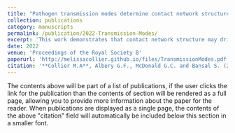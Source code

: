 ```yaml
---
title: "Pathogen transmission modes determine contact network structure, altering other pathogen characteristics"
collection: publications
category: manuscripts
permalink: /publication/2022-Transmission-Modes/
excerpt: 'This work demonstrates that contact network structure may drive the evolution of compensatory pathogen traits according to transmission strategy, providing essential context for understanding pathogen evolution and ecology.'
date: 2022
venue: 'Proceedings of the Royal Society B'
paperurl: 'http://melissacollier.github.io/files/TransmissionModes.pdf'
citation: '**Collier M.A**, Albery G.F., McDonald G.C. and Bansal S. (2022) &quot;Pathogen transmission modes determine contact network structure, altering other pathogen characteristics.&quot; <i>Proceedings of the Royal Society B.</i> 289(1989):2022138920221389. https://doi.org/10.1098/rspb.2022.1389'
---
```


The contents above will be part of a list of publications, if the user clicks the link for the publication than the contents of section will be rendered as a full page, allowing you to provide more information about the paper for the reader. When publications are displayed as a single page, the contents of the above "citation" field will automatically be included below this section in a smaller font.
